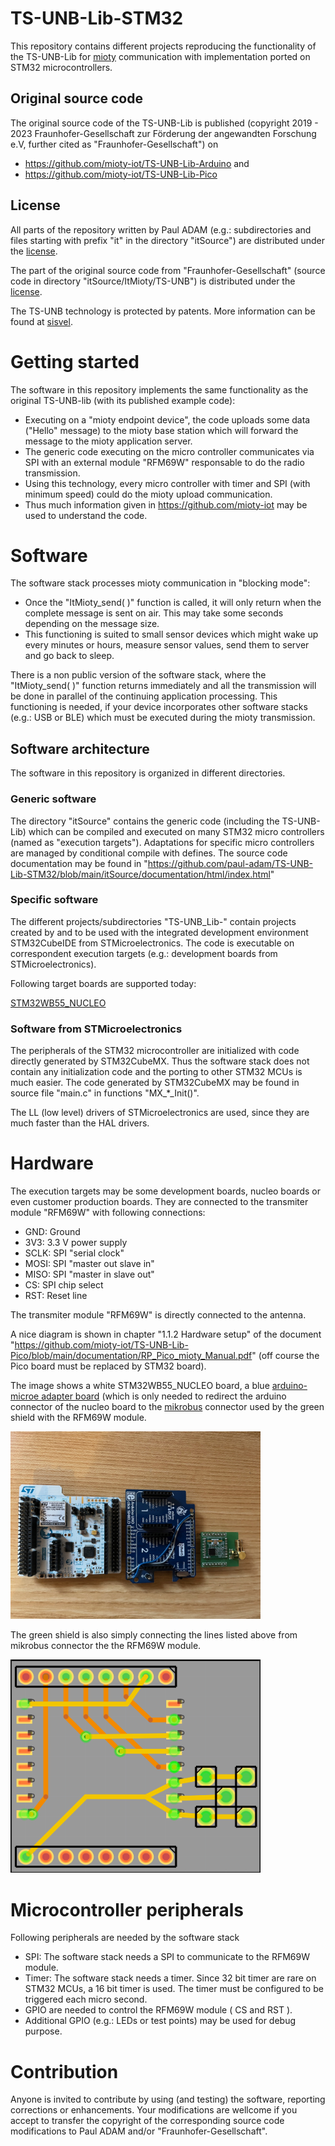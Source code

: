 # TS-UNB-Lib-STM32

This repository contains different projects reproducing the functionality of the TS-UNB-Lib for [mioty](https://en.wikipedia.org/wiki/MIoTy) communication with implementation ported on STM32 microcontrollers.

## Original source code

The original source code of the TS-UNB-Lib is published (copyright 2019 - 2023 Fraunhofer-Gesellschaft zur Förderung der angewandten Forschung e.V, further cited as "Fraunhofer-Gesellschaft") on 
* https://github.com/mioty-iot/TS-UNB-Lib-Arduino and
* https://github.com/mioty-iot/TS-UNB-Lib-Pico

## License

All parts of the repository written by Paul ADAM (e.g.: subdirectories and files starting with prefix "it" in the directory "itSource") are distributed under the [license](https://github.com/paul-adam/TS-UNB-Lib-STM32/blob/main/LICENSE.md).

The part of the original source code from "Fraunhofer-Gesellschaft" (source code in directory "itSource/ItMioty/TS-UNB") is distributed under the [license](https://github.com/paul-adam/TS-UNB-Lib-STM32/blob/main/LICENSE-Fraunhofer.md).

The TS-UNB technology is protected by patents. More information can be found at [sisvel](https://www.sisvel.com/licensing-programmes/iot/mioty/).

# Getting started

The software in this repository implements the same functionality as the original TS-UNB-lib (with its published example code):

* Executing on a "mioty endpoint device", the code uploads some data ("Hello" message) to the mioty base station which will forward the message to the mioty application server.
* The generic code executing on the micro controller communicates via SPI with an external module "RFM69W" responsable to do the radio transmission.
* Using this technology, every micro controller with timer and SPI (with minimum speed) could do the mioty upload communication.
* Thus much information given in https://github.com/mioty-iot may be used to understand the code.

# Software

The software stack processes mioty communication in "blocking mode": 
* Once the "ItMioty_send( )" function is called, it will only return when the complete message is sent on air. This may take some seconds depending on the message size. 
* This functioning is suited to small sensor devices which might wake up every minutes or hours, measure sensor values, send them to server and go back to sleep.

There is a non public version of the software stack, where the "ItMioty_send( )" function returns immediately and all the transmission will be done in parallel of the continuing application processing. 
This functioning is needed, if your device incorporates other software stacks (e.g.: USB or BLE) which must be executed during the mioty transmission.

## Software architecture

The software in this repository is organized in different directories.

### Generic software

The directory "itSource" contains the generic code (including the TS-UNB-Lib) which can be compiled and executed on many STM32 micro controllers (named as "execution targets"). Adaptations for specific micro controllers are managed by conditional compile with defines. The source code documentation may be found in "https://github.com/paul-adam/TS-UNB-Lib-STM32/blob/main/itSource/documentation/html/index.html"

### Specific software

The different projects/subdirectories "TS-UNB_Lib-<TargetName>" contain projects created by and to be used with the integrated development environment STM32CubeIDE from STMicroelectronics. The code is executable on correspondent execution targets (e.g.: development boards from STMicroelectronics).

Following target boards are supported today:

[STM32WB55_NUCLEO](https://www.st.com/en/evaluation-tools/nucleo-wb55rg.html) 

### Software from STMicroelectronics

The peripherals of the STM32 microcontroller are initialized with code directly generated by STM32CubeMX. Thus the software stack does not contain any initialization code and the porting to other STM32 MCUs is much easier. The code generated by STM32CubeMX may be found in source file "main.c" in functions "MX_*_Init()".

The LL (low level) drivers of STMicroelectronics are used, since they are much faster than the HAL drivers.

# Hardware

The execution targets may be some development boards, nucleo boards or even customer production boards. They are connected to the transmiter module "RFM69W" with following connections:

* GND:  Ground
* 3V3:  3.3 V power supply
* SCLK: SPI "serial clock"
* MOSI: SPI "master out slave in"
* MISO: SPI "master in slave out"
* CS:   SPI chip select
* RST:  Reset line

The transmiter module "RFM69W" is directly connected to the antenna. 

A nice diagram is shown in chapter "1.1.2 Hardware setup" of the document "https://github.com/mioty-iot/TS-UNB-Lib-Pico/blob/main/documentation/RP_Pico_mioty_Manual.pdf" (off course the Pico board must be replaced by STM32 board).

The image shows a white STM32WB55_NUCLEO board, a blue [arduino-microe adapter board](https://www.mikroe.com/arduino-uno-click-shield) (which is only needed to redirect the arduino connector of the nucleo board to the [mikrobus](https://download.mikroe.com/documents/standards/mikrobus/mikrobus-standard-specification-v200.pdf) connector used by the green shield with the RFM69W module.

<img src="https://github.com/paul-adam/TS-UNB-Lib-STM32/blob/main/image/Mioty_HW.jpg" width="400">

The green shield is also simply connecting the lines listed above from mikrobus connector the the RFM69W module.

<img src="https://github.com/paul-adam/TS-UNB-Lib-STM32/blob/main/image/Mioty_HW_TX.png" width="400">

# Microcontroller peripherals

Following peripherals are needed by the software stack

* SPI: The software stack needs a SPI to communicate to the RFM69W module.
* Timer: The software stack needs a timer. Since 32 bit timer are rare on STM32 MCUs, a 16 bit timer is used. The timer must be configured to be triggered each micro second.
* GPIO are needed to control the RFM69W module ( CS and RST ).
* Additional GPIO (e.g.: LEDs or test points) may be used for debug purpose. 

# Contribution

Anyone is invited to contribute by using (and testing) the software, reporting corrections or enhancements. Your modifications are wellcome if you accept to transfer the copyright of the corresponding source code modifications to Paul ADAM and/or "Fraunhofer-Gesellschaft".
